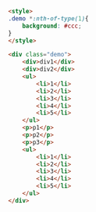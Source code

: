 <style>
.markdown-section iframe[data-id="0"],
.markdown-section iframe[data-id="1"],
.markdown-section iframe[data-id="2"] {
    height: 450px;
}
</style>

[](../../_iframe/前端实验室/css3选择器-0.html ':include data-id=0')

<!-- run -->
```html
<style>
.demo *:nth-of-type(1){
    background: #ccc;
}
</style>

<div class="demo">
    <div>div1</div>
    <div>div2</div>
    <ul> 						
        <li>1</li>  
        <li>2</li>
        <li>3</li>
        <li>4</li>
        <li>5</li>
    </ul>
    <p>p1</p>				
    <p>p2</p>
    <p>p3</p>
    <ul>
        <li>1</li>	
        <li>2</li>
        <li>3</li>
        <li>4</li>
        <li>5</li>
    </ul>
</div>
```